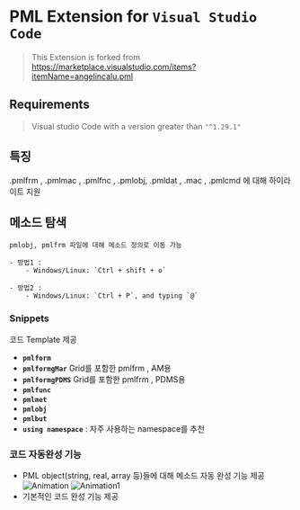 # PML Extension for `Visual Studio Code`
>This Extension is forked from https://marketplace.visualstudio.com/items?itemName=angelincalu.pml

## Requirements

> Visual studio Code with a version greater than `"^1.29.1"`

## 특징

  .pmlfrm , .pmlmac , .pmlfnc , .pmlobj, .pmldat , .mac , .pmlcmd 에 대해 하이라이트 지원

## 메소드 탐색

    pmlobj, pmlfrm 파일에 대해 메소드 정의로 이동 가능

    - 방법1 :
        - Windows/Linux: `Ctrl + shift + o`

    - 방법2 :
        - Windows/Linux: `Ctrl + P`, and typing `@`

### Snippets

  코드 Template 제공
- **`pmlform`**
- **`pmlformgMar`** Grid를 포함한 pmlfrm , AM용
- **`pmlformgPDMS`** Grid를 포함한 pmlfrm , PDMS용
- **`pmlfunc`** 
- **`pmlmet`** 
- **`pmlobj`** 
- **`pmlbut`**
- **`using namespace`** : 자주 사용하는 namespace를 추천

### 코드 자동완성 기능

- PML object(string, real, array 등)들에 대해 메소드 자동 완성 기능 제공
  ![Animation](https://user-images.githubusercontent.com/90903869/179336718-c9c04a61-ab46-4473-af82-34391664b265.gif)
  ![Animation1](https://user-images.githubusercontent.com/90903869/179336727-04e6900e-4c2b-456f-8cac-143c34c68384.gif)
- 기본적인 코드 완성 기능 제공

